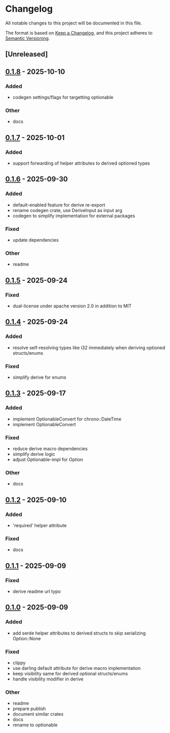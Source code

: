 # Changelog

All notable changes to this project will be documented in this file.

The format is based on [Keep a Changelog](https://keepachangelog.com/en/1.0.0/),
and this project adheres to [Semantic Versioning](https://semver.org/spec/v2.0.0.html).

## [Unreleased]

## [0.1.8](https://github.com/ngergs/optionable/compare/optionable_derive-v0.1.7...optionable_derive-v0.1.8) - 2025-10-10

### Added

- codegen settings/flags for targetting optionable

### Other

- docs

## [0.1.7](https://github.com/ngergs/optionable/compare/optionable_derive-v0.1.6...optionable_derive-v0.1.7) - 2025-10-01

### Added

- support forwarding of helper attributes to derived optioned types

## [0.1.6](https://github.com/ngergs/optionable/compare/optionable_derive-v0.1.5...optionable_derive-v0.1.6) - 2025-09-30

### Added

- default-enabled feature for derive re-export
- rename codegen crate, use DeriveInput as input arg
- codegen to simplify implementation for external packages

### Fixed

- update dependencies

### Other

- readme

## [0.1.5](https://github.com/ngergs/optionable/compare/optionable_derive-v0.1.4...optionable_derive-v0.1.5) - 2025-09-24

### Fixed

- dual-license under apache version 2.0 in addition to MIT

## [0.1.4](https://github.com/ngergs/optionable/compare/optionable_derive-v0.1.3...optionable_derive-v0.1.4) - 2025-09-24

### Added

- resolve self-resolving types like i32 immediately when deriving optioned structs/enums

### Fixed

- simplify derive for enums

## [0.1.3](https://github.com/ngergs/optionable/compare/optionable_derive-v0.1.2...optionable_derive-v0.1.3) - 2025-09-17

### Added

- implement OptionableConvert for chrono::DateTime
- implement OptionableConvert

### Fixed

- reduce derive macro dependencies
- simplify derive logic
- adjust Optionable-impl for Option

### Other

- docs

## [0.1.2](https://github.com/ngergs/optionable/compare/optionable_derive-v0.1.1...optionable_derive-v0.1.2) - 2025-09-10

### Added

- 'required' helper attribute

### Fixed

- docs

## [0.1.1](https://github.com/ngergs/optionable/compare/optionable_derive-v0.1.0...optionable_derive-v0.1.1) - 2025-09-09

### Fixed

- derive readme url typo

## [0.1.0](https://github.com/ngergs/optionable/releases/tag/optionable_derive-v0.1.0) - 2025-09-09

### Added

- add serde helper attributes to derived structs to skip serializing Option::None

### Fixed

- clippy
- use darling default attribute for derive macro implementation
- keep visibility same for derived optional structs/enums
- handle visibility modifier in derive

### Other

- readme
- prepare publish
- document similar crates
- docs
- rename to optionable
